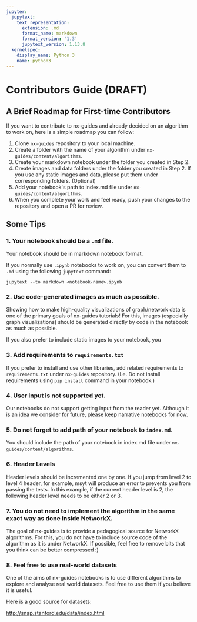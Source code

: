 ```yaml
---
jupyter:
  jupytext:
    text_representation:
      extension: .md
      format_name: markdown
      format_version: '1.3'
      jupytext_version: 1.13.8
  kernelspec:
    display_name: Python 3
    name: python3
---
```


<!-- #region id="QqmEP19zFVew" -->
# Contributors Guide (DRAFT)
<!-- #endregion -->

<!-- #region id="lUOvQg1MGRIo" -->
## A Brief Roadmap for First-time Contributors

If you want to contribute to nx-guides and already decided on an algorithm to work on, here is a simple roadmap you can follow:

1.   Clone `nx-guides` repository to your local machine.
2.   Create a folder with the name of your algorithm under `nx-guides/content/algorithms`.
3.   Create your markdown notebook under the folder you created in Step 2.
4.  Create images and data folders under the folder you created in Step 2. If you use any static images and data, please put them under corresponding folders. (Optional)
5.   Add your notebook's path to index.md file under `nx-guides/content/algorithms`.
6.  When you complete your work and feel ready, push your changes to the repository and open a PR for review.
<!-- #endregion -->

<!-- #region id="4dKrGBiRIhYZ" -->
## Some Tips
<!-- #endregion -->

<!-- #region id="vt0xsWsIDA1K" -->
### 1. Your notebook should be a `.md` file.

Your notebook should be in markdown notebook format. 

If you normally use `.ipynb` notebooks to work on, you can convert them to `.md` using the following `jupytext` command:

```
jupytext --to markdown <notebook-name>.ipynb
```


<!-- #endregion -->

<!-- #region id="XByALcTUDm1X" -->
### 2. Use code-generated images as much as possible.

Showing how to make high-quality visualizations of graph/network data is one of the primary goals of nx-guides tutorials! For this, images (especially graph visualizations) should be generated directly by code in the notebook as much as possible.

If you also prefer to include static images to your notebook, you 
<!-- #endregion -->

<!-- #region id="buq5ho4UDwLw" -->
### 3. Add requirements to ```requirements.txt```

If you prefer to install and use other libraries, add related requirements to ```requirements.txt``` under ```nx-guides``` repository. (I.e. Do not install requirements using ```pip install``` command in your notebook.)
<!-- #endregion -->

<!-- #region id="39L-DjZREctA" -->
### 4. User input is not supported yet.

Our notebooks do not support getting input from the reader yet. Although it is an idea we consider for future, please keep narrative notebooks for now.
<!-- #endregion -->

<!-- #region id="6TqY5A99JgXc" -->
### 5. Do not forget to add path of your notebook to `index.md`.

You should include the path of your notebook in index.md file under `nx-guides/content/algorithms`.
<!-- #endregion -->

<!-- #region id="o8wvepdRKPFK" -->
### 6. Header Levels

Header levels should be incremented one by one. If you jump from level 2 to level 4 header, for example, msyt will produce an error to prevents you from passing the tests. In this example, if the current header level is 2, the following header level needs to be either 2 or 3.
<!-- #endregion -->

<!-- #region id="sHw3aPpOKfJU" -->
### 7. You do not need to implement the algorithm in the same exact way as done inside NetworkX.

The goal of nx-guides is to provide a pedagogical source for NetworkX algorithms. For this, you do not have to include source code of the algorithm as it is under NetworkX. If possible, feel free to remove bits that you think can be better compressed :)
<!-- #endregion -->

<!-- #region id="78u0INXfL47X" -->
### 8. Feel free to use real-world datasets

One of the aims of nx-guides notebooks is to use different algorithms to explore and analyse real world datasets. Feel free to use them if you believe it is useful.

Here is a good source for datasets:

http://snap.stanford.edu/data/index.html
<!-- #endregion -->
